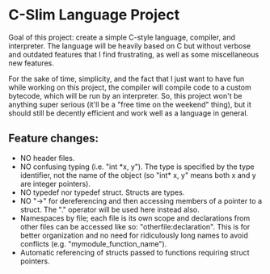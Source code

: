 # C-Slim Language Project

Goal of this project: create a simple C-style language, compiler, and
interpreter. The language will be heavily based on C but without verbose and outdated features that I find frustrating, as well as some miscellaneous new
features. 

For the sake of time, simplicity, and the fact that I just want to 
have fun while working on this project, the compiler will compile code to a 
custom bytecode, which will be run by an interpreter. So, this project won't be
anything super serious (it'll be a "free time on the weekend" thing), but it 
should still be decently efficient and work well as a language in general.

## Feature changes:

* NO header files.
* NO confusing typing (i.e. "int \*x, y"). The type is specified by the type identifier, not the name of the object (so "int\* x, y" means both x and y are integer pointers).
* NO typedef nor typedef struct. Structs are types. 
* NO "->" for dereferencing and then accessing members of a pointer to a struct. The "." operator will be used here instead also.
* Namespaces by file; each file is its own scope and declarations from other files can be accessed like so: "otherfile:declaration". This is for better organization and no need for ridiculously long names to avoid conflicts (e.g. "mymodule\_function\_name").
* Automatic referencing of structs passed to functions requiring struct pointers.
